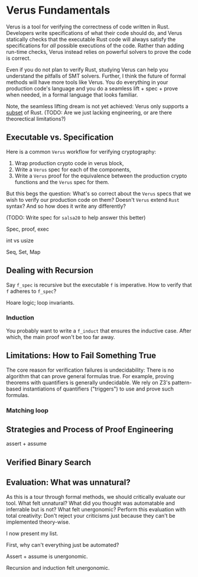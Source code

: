 # Verus Fundamentals

Verus is a tool for verifying the correctness of code written in Rust. Developers write specifications of what their code should do, and Verus statically checks that the executable Rust code will always satisfy the specifications for *all* possible executions of the code. Rather than adding run-time checks, Verus instead relies on powerful solvers to prove the code is correct.

Even if you do not plan to verify Rust, studying Verus
can help you understand the pitfalls of SMT solvers.
Further, I think the future of formal methods will
have more tools like Verus. You do everything in your 
production code's language and you do a seamless lift + spec + prove
when needed, in a formal language that looks familiar. 

Note, the seamless lifting dream is not yet achieved: Verus only supports a [subset](https://verus-lang.github.io/verus/guide/features.html) of Rust. (TODO: Are we just lacking engineering, or are there theorectical limitations?)

## Executable vs. Specification
Here is a common `Verus` workflow for verifying cryptography: 
1. Wrap production crypto code in verus block, 
2. Write a `Verus` spec for each of the components,
3. Write a `Verus` proof for the equivalence between 
the production crypto functions and the `Verus` spec
for them.

But this begs the question: What's so correct about the `Verus`
specs that we wish to verify our production code on them?
Doesn't `Verus` extend `Rust` syntax? And so how does it 
write any differently? 

(TODO: Write spec for `salsa20` to help answer this better)

Spec, proof, exec

int vs usize

Seq, Set, Map 


## Dealing with Recursion
Say `f_spec` is recursive but the executable `f` is imperative. How to verify that `f`
adheres to `f_spec`?

Hoare logic; loop invariants.
### Induction
You probably want to write a `f_induct` that ensures the inductive case.
After which, the main proof won't be too far away.


## Limitations: How to Fail Something True

The core reason for verification failures is undecidability: There is 
no algorithm that can prove general formulas true. For example, proving
theorems with quantifiers is generally undecidable. We rely on Z3's
pattern-based instantiations of quantifiers ("triggers") to use and prove
such formulas.
### Matching loop


## Strategies and Process of Proof Engineering
assert + assume

## Verified Binary Search


## Evaluation: What was unnatural?
As this is a tour through formal methods, we should critically evaluate our tool.
What felt unnatural? What did you thought was automatable and inferrable but is not?
What felt unergonomic? Perform this evaluation with total creativity: Don't 
reject your criticisms just because they can't be implemented
theory-wise. 

I now present my list. 

First, why can't everything just be automated?



Assert + assume is unergonomic.

Recursion and induction felt unergonomic.
